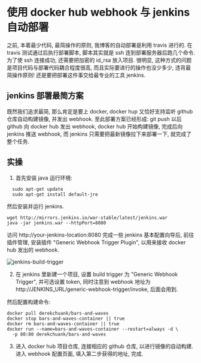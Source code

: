 # 使用 docker hub webhook 与 jenkins 自动部署

之前, 本着最少代码, 最简操作的原则, 我博客的自动部署是利用 travis 进行的. 在 travis 测试通过后执行部署脚本, 脚本其实就是 ssh 连到部署服务器后跑几个命令. 为了使 ssh 连接成功, 还需要把加密的 id_rsa 放入项目. 很明显, 这种方式的问题是项目代码与部署代码耦合程度很高, 而且实际要进行的操作也没少多少, 违背最简操作原则! 还是要把部署这件事交给最专业的工具 jenkins.

## jenkins 部署最简方案

既然我们追求最简, 那么肯定是要上 docker, docker hup 又恰好支持监听 github 仓库自动构建镜像, 并发出 webhook. 至此部署方案已经形成: git push 以后 github 向 docker hub 发出 webhook, docker hub 开始构建镜像, 完成后向 jenkins 推送 webhook, 而 jenkins 只需要把最新镜像拉下来部署一下, 就完成了整个任务.

## 实操

1. 首先安装 java 运行环境:
  ```
    sudo apt-get update
    sudo apt-get install default-jre
  ```
  然后安装并运行 jenkins.
  ```
  wget http://mirrors.jenkins.io/war-stable/latest/jenkins.war
  java -jar jenkins.war --httpPort=8080
  ``` 
  访问 http://your-jenkins-location:8080 完成一些 jenkins 基本配置向导后, 前往插件管理, 安装插件 "Generic Webhook Trigger Plugin", 以用来接收 docker hub 发出的 webhook.

![jenkins-build-trigger](https://www.tiaoxingyubolang.com/static/picture/jenkins-build-trigger.png)

2. 在 jenkins 里新建一个项目, 设置 build trigger 为 "Generic Webhook Trigger", 并可选设置 token,  同时注意到 webhook 地址为 http://JENKINS_URL/generic-webhook-trigger/invoke, 后面会用到.

  然后配置构建命令:
  ```
  docker pull derekchuank/bars-and-waves
  docker stop bars-and-waves-container || true
  docker rm bars-and-waves-container || true
  docker run --name=bars-and-waves-container --restart=always -d \
    -p 80:80 derekchuank/bars-and-waves
  ```

3. 进入 docker hub 项目仓库, 连接相应的 github 仓库, 以进行镜像的自动构建. 进入 webhook 配置页面, 填入第二步获得的地址, 完成.

